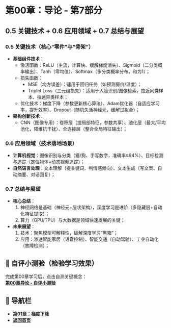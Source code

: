 # 第00章：导论 - 第7部分
## 0.5 关键技术 + 0.6 应用领域 + 0.7 总结与展望  
### 0.5 关键技术（核心“零件”与“骨架”）  
- **基础组件技术**：  
  - 激活函数：ReLU（主流，计算快、缓解梯度消失）、Sigmoid（二分类概率输出）、Tanh（零均值）、Softmax（多分类概率分布，和为1）；  
  - 损失函数：  
    - MSE（均方误差）：适用于回归任务（如预测房价/温度）；
    - Triplet Loss（三元组损失）：适用于人脸识别/图像检索，拉近同类样本、拉远异类样本；  
  - 优化技术：梯度下降（参数更新核心算法）、Adam优化器（自适应学习率，提升效率）、Dropout（随机失活神经元，缓解过拟合）；  
- **架构创新技术**：  
  - CNN（图像专用）：卷积层（提局部特征，参数共享）、池化层（最大/平均池化，降维抗干扰）、全连接层（整合全局特征输出）；  


### 0.6 应用领域（技术落地场景）  
- **计算机视觉**：图像识别与分类（猫/狗、手写数字，准确率≥94%）、目标检测与追踪（定位物体+动态视频追踪）；  
- **自然语言处理**：文本理解（提关键词、判情感倾向）、文本生成（写文案、自动摘要、对话回复）；  


### 0.7 总结与展望  
- **核心总结**：  
  1. 神经网络是基础（神经元+层状架构），深度学习是进阶（多隐藏层+自动化特征提取）；  
  2. 算力（GPU/TPU）与大数据是领域快速发展的关键；  
- **未来展望**：  
  1. 技术：聚焦模型可解释性，破解深度学习“黑箱”；  
  2. 应用：渗透智能家居（语音控制）、智能交通（自动驾驶）、工业自动化（故障检测）；  


## 📝 自评小测验（检验学习效果）  
完成第00章学习后，点击自测关键概念：  
**[第00章导论 - 自评小测验](question00.md)**  

## 🚀 导航栏  
- **[第01章：梯度下降](../Chater01/chter01.md)**  
- **[返回首页](../../index.md)**
